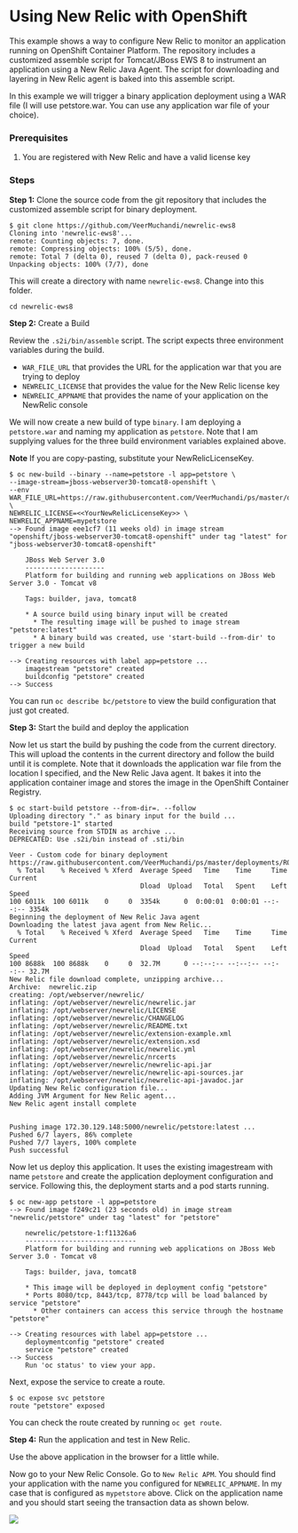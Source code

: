 # Using New Relic with OpenShift

This example shows a way to configure New Relic to monitor an application running on OpenShift Container Platform. The repository includes a customized assemble script for Tomcat/JBoss EWS 8 to instrument an application using a New Relic Java Agent. The script for downloading and layering in New Relic agent is baked into this assemble script. 

In this example we will trigger a binary application deployment using a WAR file  (I will use petstore.war. You can use any application war file of your choice). 

### Prerequisites
1. You are registered with New Relic and have a valid license key

### Steps

**Step 1:** Clone the source code from the git repository that includes the customized assemble script for binary deployment.

```
$ git clone https://github.com/VeerMuchandi/newrelic-ews8
Cloning into 'newrelic-ews8'...
remote: Counting objects: 7, done.
remote: Compressing objects: 100% (5/5), done.
remote: Total 7 (delta 0), reused 7 (delta 0), pack-reused 0
Unpacking objects: 100% (7/7), done
```

This will create a directory with name ``newrelic-ews8``. Change into this folder.

``` cd newrelic-ews8 ```

**Step 2:** Create a Build

Review the `.s2i/bin/assemble` script. The script expects three environment variables during the build. 	

* `WAR_FILE_URL` that provides the URL for the application war that you are trying to deploy				
* `NEWRELIC_LICENSE` that provides the value for the New Relic license key
* `NEWRELIC_APPNAME` that provides the name of your application on the NewRelic console

We will now create a new build of type `binary`. I am deploying a `petstore.war` and naming my application as `petstore`. Note that I am supplying values for the three build environment variables explained above.

**Note** If you are copy-pasting, substitute your NewRelicLicenseKey.

```
$ oc new-build --binary --name=petstore -l app=petstore \
--image-stream=jboss-webserver30-tomcat8-openshift \
--env WAR_FILE_URL=https://raw.githubusercontent.com/VeerMuchandi/ps/master/deployments/ROOT.war  \
NEWRELIC_LICENSE=<<YourNewRelicLicenseKey>> \
NEWRELIC_APPNAME=mypetstore
--> Found image eee1cf7 (11 weeks old) in image stream "openshift/jboss-webserver30-tomcat8-openshift" under tag "latest" for "jboss-webserver30-tomcat8-openshift"

    JBoss Web Server 3.0 
    -------------------- 
    Platform for building and running web applications on JBoss Web Server 3.0 - Tomcat v8

    Tags: builder, java, tomcat8

    * A source build using binary input will be created
      * The resulting image will be pushed to image stream "petstore:latest"
      * A binary build was created, use 'start-build --from-dir' to trigger a new build

--> Creating resources with label app=petstore ...
    imagestream "petstore" created
    buildconfig "petstore" created
--> Success
```

You can run `oc describe bc/petstore` to view the build configuration that just got created.

**Step 3:** Start the build and deploy the application 

Now let us start the build by pushing the code from the current directory. This will upload the contents in the current directory and follow the build until it is complete. Note that it downloads the application war file from the location I specified, and the New Relic Java agent. It bakes it into the application container image and stores the image in the OpenShift Container Registry.

```
$ oc start-build petstore --from-dir=. --follow
Uploading directory "." as binary input for the build ...
build "petstore-1" started
Receiving source from STDIN as archive ...
DEPRECATED: Use .s2i/bin instead of .sti/bin

Veer - Custom code for binary deployment
https://raw.githubusercontent.com/VeerMuchandi/ps/master/deployments/ROOT.war
  % Total    % Received % Xferd  Average Speed   Time    Time     Time  Current
                                 Dload  Upload   Total   Spent    Left  Speed
100 6011k  100 6011k    0     0  3354k      0  0:00:01  0:00:01 --:--:-- 3354k
Beginning the deployment of New Relic Java agent
Downloading the latest java agent from New Relic...
  % Total    % Received % Xferd  Average Speed   Time    Time     Time  Current
                                 Dload  Upload   Total   Spent    Left  Speed
100 8688k  100 8688k    0     0  32.7M      0 --:--:-- --:--:-- --:--:-- 32.7M
New Relic file download complete, unzipping archive...
Archive:  newrelic.zip
creating: /opt/webserver/newrelic/
inflating: /opt/webserver/newrelic/newrelic.jar
inflating: /opt/webserver/newrelic/LICENSE
inflating: /opt/webserver/newrelic/CHANGELOG
inflating: /opt/webserver/newrelic/README.txt
inflating: /opt/webserver/newrelic/extension-example.xml
inflating: /opt/webserver/newrelic/extension.xsd
inflating: /opt/webserver/newrelic/newrelic.yml
inflating: /opt/webserver/newrelic/nrcerts
inflating: /opt/webserver/newrelic/newrelic-api.jar
inflating: /opt/webserver/newrelic/newrelic-api-sources.jar
inflating: /opt/webserver/newrelic/newrelic-api-javadoc.jar
Updating New Relic configuration file...
Adding JVM Argument for New Relic agent...
New Relic agent install complete


Pushing image 172.30.129.148:5000/newrelic/petstore:latest ...
Pushed 6/7 layers, 86% complete
Pushed 7/7 layers, 100% complete
Push successful
```

Now let us deploy this application. It uses the existing imagestream with name `petstore` and create the application deployment configuration and service. Following this, the deployment starts and a pod starts running.

```
$ oc new-app petstore -l app=petstore
--> Found image f249c21 (23 seconds old) in image stream "newrelic/petstore" under tag "latest" for "petstore"

    newrelic/petstore-1:f11326a6 
    ---------------------------- 
    Platform for building and running web applications on JBoss Web Server 3.0 - Tomcat v8

    Tags: builder, java, tomcat8

    * This image will be deployed in deployment config "petstore"
    * Ports 8080/tcp, 8443/tcp, 8778/tcp will be load balanced by service "petstore"
      * Other containers can access this service through the hostname "petstore"

--> Creating resources with label app=petstore ...
    deploymentconfig "petstore" created
    service "petstore" created
--> Success
    Run 'oc status' to view your app.
```

Next, expose the service to create a route.

```
$ oc expose svc petstore
route "petstore" exposed 
```

You can check the route created by running `oc get route`.

**Step 4:** Run the application and test in New Relic.

Use the above application in the browser for a little while.

Now go to your New Relic Console. Go to `New Relic APM`. You should find your application with the name you configured for `NEWRELIC_APPNAME`. In my case that is configured as `mypetstore` above. Click on the application name and you should start seeing the transaction data as shown below.

![](./NewRelic.jpeg)

 



